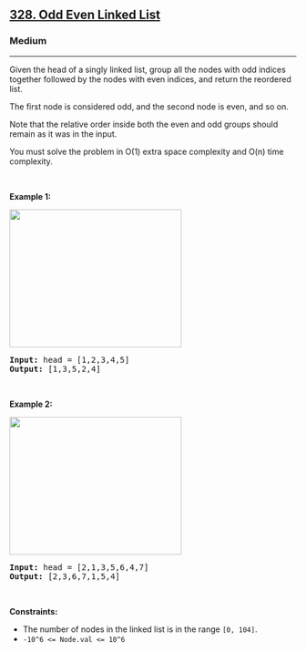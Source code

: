<h2><a href="https://leetcode.com/problems/odd-even-linked-list/">328. Odd Even Linked List</a></h2><h3>Medium</h3><hr><div><p>
  
  <p>Given the head of a singly linked list, group all the nodes with odd indices together followed by the nodes with even indices, and return the reordered list.

The first node is considered odd, and the second node is even, and so on.

Note that the relative order inside both the even and odd groups should remain as it was in the input.

You must solve the problem in O(1) extra space complexity and O(n) time complexity.</p>
  
  <p>&nbsp;</p>
<p><strong>Example 1:</strong></p>
  <img alt="" src="https://assets.leetcode.com/uploads/2021/03/10/oddeven-linked-list.jpg" style="width: 302px; height: 242px;">
<pre><strong>Input:</strong> head = [1,2,3,4,5]
<strong>Output:</strong> [1,3,5,2,4]
</pre>
  
  
  <p>&nbsp;</p>
<p><strong>Example 2:</strong></p>
  <img alt="" src="https://assets.leetcode.com/uploads/2021/03/10/oddeven2-linked-list.jpg" style="width: 302px; height: 242px;">
<pre><strong>Input:</strong> head = [2,1,3,5,6,4,7]
<strong>Output:</strong> [2,3,6,7,1,5,4]
</pre>
  
  <p>&nbsp;</p>
<p><strong>Constraints:</strong></p>

<ul>
	<li>The number of nodes in the linked list is in the range <code>[0, 104]</code>.</li>
	<li><code>-10^6 &lt;= Node.val &lt;= 10^6</code></li>
</ul>
</div>
